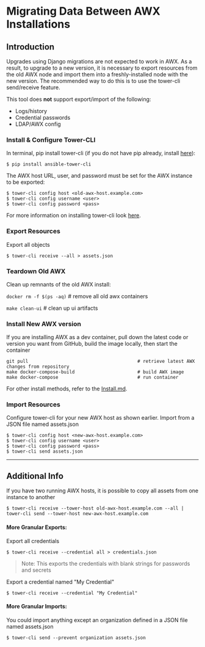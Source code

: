 # Migrating Data Between AWX Installations

## Introduction

Upgrades using Django migrations are not expected to work in AWX.  As a result, to upgrade to a new version, it is necessary to export resources from the old AWX node and import them into a freshly-installed node with the new version.  The recommended way to do this is to use the tower-cli send/receive feature.

This tool does __not__ support export/import of the following:
* Logs/history
* Credential passwords
* LDAP/AWX config

### Install & Configure Tower-CLI

In terminal, pip install tower-cli (if you do not have pip already, install [here](https://pip.pypa.io/en/stable/installing/)):
```
$ pip install ansible-tower-cli
```

The AWX host URL, user, and password must be set for the AWX instance to be exported:
```
$ tower-cli config host <old-awx-host.example.com>
$ tower-cli config username <user>
$ tower-cli config password <pass>
```

For more information on installing tower-cli look [here](http://tower-cli.readthedocs.io/en/latest/quickstart.html).


### Export Resources

Export all objects

```$ tower-cli receive --all > assets.json```



### Teardown Old AWX

Clean up remnants of the old AWX install:

```docker rm -f $(ps -aq)```     # remove all old awx containers

```make clean-ui```              # clean up ui artifacts


### Install New AWX version

If you are installing AWX as a dev container, pull down the latest code or version you want from GitHub, build
the image locally, then start the container

```
git pull                                        # retrieve latest AWX changes from repository
make docker-compose-build                       # build AWX image
make docker-compose                             # run container
```
For other install methods, refer to the [Install.md](https://github.com/ansible/awx/blob/devel/INSTALL.md). 
 

### Import Resources


Configure tower-cli for your new AWX host as shown earlier.  Import from a JSON file named assets.json

```
$ tower-cli config host <new-awx-host.example.com>
$ tower-cli config username <user>
$ tower-cli config password <pass>
$ tower-cli send assets.json
```

--------------------------------------------------------------------------------

## Additional Info

If you have two running AWX hosts, it is possible to copy all assets from one instance to another

```$ tower-cli receive --tower-host old-awx-host.example.com --all | tower-cli send --tower-host new-awx-host.example.com```



#### More Granular Exports:

Export all credentials

```$ tower-cli receive --credential all > credentials.json```
> Note: This exports the credentials with blank strings for passwords and secrets

Export a credential named "My Credential"

```$ tower-cli receive --credential "My Credential"```

#### More Granular Imports:


You could import anything except an organization defined in a JSON file named assets.json

```$ tower-cli send --prevent organization assets.json```
